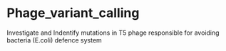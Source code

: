 # Phage_variant_calling
Investigate and Indentify mutations in T5 phage responsible for avoiding bacteria (E.coli) defence system

